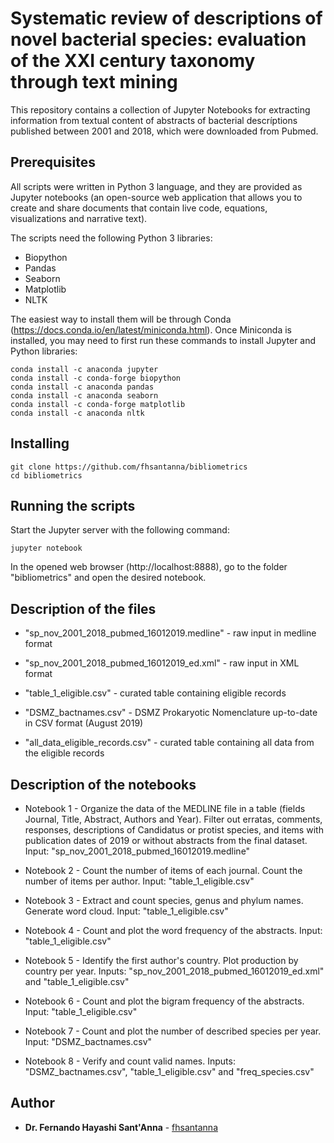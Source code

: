 # Systematic review of descriptions of novel bacterial species: evaluation of the XXI century taxonomy through text mining

This repository contains a collection of Jupyter Notebooks for extracting information from textual content of abstracts of bacterial descríptions published between 2001 and 2018, which were downloaded from Pubmed.

## Prerequisites

All scripts were written in Python 3 language, and they are provided as Jupyter notebooks (an open-source web application that allows you to create and share documents that contain live code, equations, visualizations and narrative text).

The scripts need the following Python 3 libraries:
- Biopython
- Pandas
- Seaborn
- Matplotlib
- NLTK

The easiest way to install them will be through Conda (https://docs.conda.io/en/latest/miniconda.html).
Once Miniconda is installed, you may need to first run these commands to install Jupyter and Python libraries:

```
conda install -c anaconda jupyter
conda install -c conda-forge biopython 
conda install -c anaconda pandas 
conda install -c anaconda seaborn 
conda install -c conda-forge matplotlib
conda install -c anaconda nltk
```

## Installing

```
git clone https://github.com/fhsantanna/bibliometrics
cd bibliometrics
```

## Running the scripts
Start the Jupyter server with the following command:
```
jupyter notebook
```
In the opened web browser (http://localhost:8888), go to the folder "bibliometrics" and open the desired notebook.


## Description of the files

* "sp_nov_2001_2018_pubmed_16012019.medline" - raw input in medline format

* "sp_nov_2001_2018_pubmed_16012019_ed.xml" - raw input in XML format

* "table_1_eligible.csv" - curated table containing eligible records

* "DSMZ_bactnames.csv" - DSMZ Prokaryotic Nomenclature up-to-date in CSV format (August 2019)

* "all_data_eligible_records.csv" - curated table containing all data from the eligible records


## Description of the notebooks

* Notebook 1 - Organize the data of the MEDLINE file in a table (fields Journal, Title, Abstract, Authors and Year). Filter out erratas, comments, responses, descriptions of Candidatus or protist species, and items with publication dates of 2019 or without abstracts from the final dataset. Input: "sp_nov_2001_2018_pubmed_16012019.medline"

* Notebook 2 - Count the number of items of each journal. Count the number of items per author. Input: "table_1_eligible.csv"

* Notebook 3 - Extract and count species, genus and phylum names. Generate word cloud. Input: "table_1_eligible.csv"

* Notebook 4 - Count and plot the word frequency of the abstracts. Input: "table_1_eligible.csv"

* Notebook 5 - Identify the first author's country. Plot production by country per year.  Inputs: "sp_nov_2001_2018_pubmed_16012019_ed.xml" and "table_1_eligible.csv"

* Notebook 6 - Count and plot the bigram frequency of the abstracts. Input: "table_1_eligible.csv"

* Notebook 7 - Count and plot the number of described species per year. Input: "DSMZ_bactnames.csv"

* Notebook 8 - Verify and count valid names. Inputs: "DSMZ_bactnames.csv", "table_1_eligible.csv" and "freq_species.csv"


## Author

* **Dr. Fernando Hayashi Sant'Anna** - [fhsantanna](https://github.com/PurpleBooth)